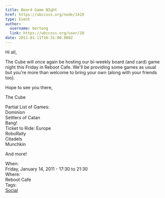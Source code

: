 ```yaml
---
title: Board Game NIght 
href: https://ubccsss.org/node/1419
type: Event
author:
  username: bertong
  link: https://ubccsss.org/user/28
date: 2011-01-11T16:31:00.000Z
---
```


<div class="field field-name-body field-type-text-with-summary field-label-hidden"><div class="field-items"><div class="field-item even"><p>Hi all,</p>
<p>The Cube will once again be hosting our bi-weekly board (and card) game night this Friday in Reboot Cafe. We&apos;ll be providing some games as usual but you&apos;re more than welcome to bring your own (along with your friends too).</p>
<p>Hope to see you there,</p>
<p>The Cube</p>
<p>Partial List of Games:<br>
Dominion<br>
Settlers of Catan<br>
Bang!<br>
Ticket to Ride: Europe<br>
RoboRally<br>
Citadels<br>
Munchkin</p>
<p>And more!</p>
</div></div></div><div class="field field-name-field-dates field-type-datetime field-label-above"><div class="field-label">When:&#xA0;</div><div class="field-items"><div class="field-item even"><span class="date-display-single">Friday, January 14, 2011 - <span class="date-display-range"><span class="date-display-start">17:30</span> to <span class="date-display-end">21:30</span></span></span></div></div></div><div class="field field-name-field-location field-type-text field-label-above"><div class="field-label">Where:&#xA0;</div><div class="field-items"><div class="field-item even">Reboot Cafe</div></div></div>    <footer>
    <div class="field field-name-field-tags field-type-taxonomy-term-reference field-label-above"><div class="field-label">Tags:&#xA0;</div><div class="field-items"><div class="field-item even"><a href="/social">Social</a></div></div></div>      </footer>
